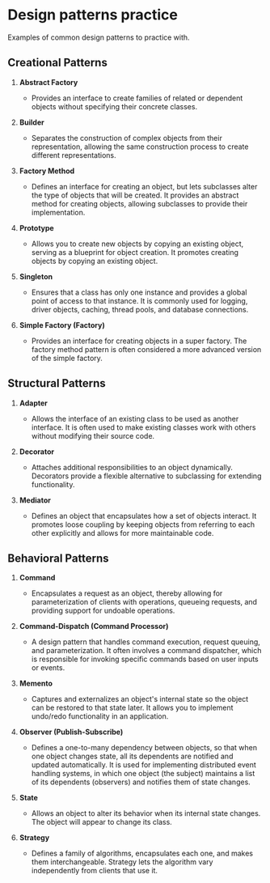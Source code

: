 # Design patterns practice

Examples of common design patterns to practice with.

## Creational Patterns

1. **Abstract Factory**
    - Provides an interface to create families of related or dependent objects without specifying their
      concrete classes.

2. **Builder**
    - Separates the construction of complex objects from their representation, allowing the same
      construction process to create different representations.

3. **Factory Method**
    - Defines an interface for creating an object, but lets subclasses alter the type of objects that will
      be created. It provides an abstract method for creating objects, allowing subclasses to provide their
      implementation.

4. **Prototype**
    - Allows you to create new objects by copying an existing object, serving as a blueprint for object
      creation. It promotes creating objects by copying an existing object.

5. **Singleton**
    - Ensures that a class has only one instance and provides a global point of access to that instance. It
      is commonly used for logging, driver objects, caching, thread pools, and database connections.

6. **Simple Factory (Factory)**
    - Provides an interface for creating objects in a super factory. The factory method pattern is often
      considered a more advanced version of the simple factory.

## Structural Patterns

1. **Adapter**
    - Allows the interface of an existing class to be used as another interface. It is often used to make
      existing classes work with others without modifying their source code.

2. **Decorator**
    - Attaches additional responsibilities to an object dynamically. Decorators provide a flexible
      alternative to subclassing for extending functionality.

3. **Mediator**
    - Defines an object that encapsulates how a set of objects interact. It promotes loose coupling by
      keeping objects from referring to each other explicitly and allows for more maintainable code.

## Behavioral Patterns

1. **Command**
    - Encapsulates a request as an object, thereby allowing for parameterization of clients with
      operations, queueing requests, and providing support for undoable operations.

2. **Command-Dispatch (Command Processor)**
    - A design pattern that handles command execution, request queuing, and parameterization. It often
      involves a command dispatcher, which is responsible for invoking specific commands based on user inputs or events.

3. **Memento**
    - Captures and externalizes an object's internal state so the object can be restored to that state
      later. It allows you to implement undo/redo functionality in an application.

4. **Observer (Publish-Subscribe)**
    - Defines a one-to-many dependency between objects, so that when one object changes state, all its
      dependents are notified and updated automatically. It is used for implementing distributed event handling systems,
      in which one object (the subject) maintains a list of its dependents (observers) and notifies them of state
      changes.

5. **State**
    - Allows an object to alter its behavior when its internal state changes. The object will appear to
      change its class.

6. **Strategy**
    - Defines a family of algorithms, encapsulates each one, and makes them interchangeable. Strategy lets
      the algorithm vary independently from clients that use it.
